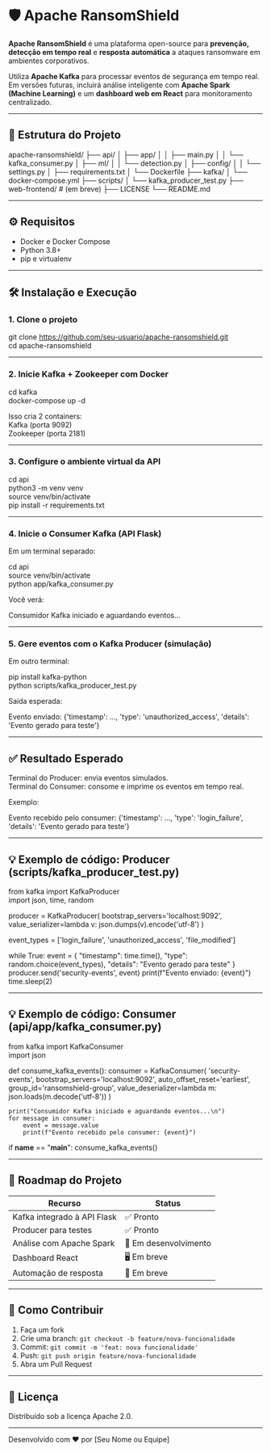 # 🛡️ Apache RansomShield

**Apache RansomShield** é uma plataforma open-source para **prevenção, detecção em tempo real** e **resposta automática** a ataques ransomware em ambientes corporativos.

Utiliza **Apache Kafka** para processar eventos de segurança em tempo real. Em versões futuras, incluirá análise inteligente com **Apache Spark (Machine Learning)** e um **dashboard web em React** para monitoramento centralizado.

---

## 📁 Estrutura do Projeto

apache-ransomshield/
├── api/
│   ├── app/
│   │   ├── main.py
│   │   └── kafka_consumer.py
│   ├── ml/
│   │   └── detection.py
│   ├── config/
│   │   └── settings.py
│   ├── requirements.txt
│   └── Dockerfile
├── kafka/
│   └── docker-compose.yml
├── scripts/
│   └── kafka_producer_test.py
├── web-frontend/             # (em breve)
├── LICENSE
└── README.md

---

## ⚙️ Requisitos

- Docker e Docker Compose  
- Python 3.8+  
- pip e virtualenv  

---

## 🛠️ Instalação e Execução

### 1. Clone o projeto

git clone https://github.com/seu-usuario/apache-ransomshield.git  
cd apache-ransomshield

---

### 2. Inicie Kafka + Zookeeper com Docker

cd kafka  
docker-compose up -d

Isso cria 2 containers:  
Kafka (porta 9092)  
Zookeeper (porta 2181)

---

### 3. Configure o ambiente virtual da API

cd api  
python3 -m venv venv  
source venv/bin/activate  
pip install -r requirements.txt

---

### 4. Inicie o Consumer Kafka (API Flask)

Em um terminal separado:

cd api  
source venv/bin/activate  
python app/kafka_consumer.py

Você verá:

Consumidor Kafka iniciado e aguardando eventos...

---

### 5. Gere eventos com o Kafka Producer (simulação)

Em outro terminal:

pip install kafka-python  
python scripts/kafka_producer_test.py

Saída esperada:

Evento enviado: {'timestamp': ..., 'type': 'unauthorized_access', 'details': 'Evento gerado para teste'}

---

## ✅ Resultado Esperado

Terminal do Producer: envia eventos simulados.  
Terminal do Consumer: consome e imprime os eventos em tempo real.

Exemplo:

Evento recebido pelo consumer: {'timestamp': ..., 'type': 'login_failure', 'details': 'Evento gerado para teste'}

---

## 💡 Exemplo de código: Producer (scripts/kafka_producer_test.py)

from kafka import KafkaProducer  
import json, time, random

producer = KafkaProducer(
    bootstrap_servers='localhost:9092',
    value_serializer=lambda v: json.dumps(v).encode('utf-8')
)

event_types = ['login_failure', 'unauthorized_access', 'file_modified']

while True:
    event = {
        "timestamp": time.time(),
        "type": random.choice(event_types),
        "details": "Evento gerado para teste"
    }
    producer.send('security-events', event)
    print(f"Evento enviado: {event}")
    time.sleep(2)

---

## 💡 Exemplo de código: Consumer (api/app/kafka_consumer.py)

from kafka import KafkaConsumer  
import json

def consume_kafka_events():
    consumer = KafkaConsumer(
        'security-events',
        bootstrap_servers='localhost:9092',
        auto_offset_reset='earliest',
        group_id='ransomshield-group',
        value_deserializer=lambda m: json.loads(m.decode('utf-8'))
    )

    print("Consumidor Kafka iniciado e aguardando eventos...\n")
    for message in consumer:
        event = message.value
        print(f"Evento recebido pelo consumer: {event}")

if __name__ == "__main__":
    consume_kafka_events()

---

## 🧭 Roadmap do Projeto

Recurso | Status  
--------|--------  
Kafka integrado à API Flask | ✅ Pronto  
Producer para testes | ✅ Pronto  
Análise com Apache Spark | 🔄 Em desenvolvimento  
Dashboard React | 🖥️ Em breve  
Automação de resposta | 🚨 Em breve  

---

## 🤝 Como Contribuir

1. Faça um fork  
2. Crie uma branch: `git checkout -b feature/nova-funcionalidade`  
3. Commit: `git commit -m 'feat: nova funcionalidade'`  
4. Push: `git push origin feature/nova-funcionalidade`  
5. Abra um Pull Request

---

## 📜 Licença

Distribuído sob a licença Apache 2.0.

---

Desenvolvido com ❤️ por [Seu Nome ou Equipe]
